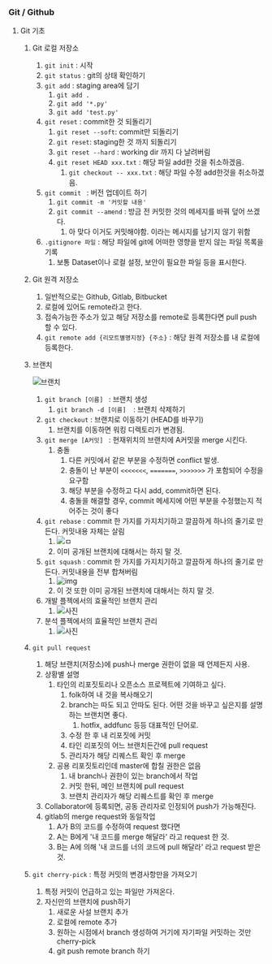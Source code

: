 ### Git / Github

1. Git 기초

   1. Git 로컬 저장소

      1. `git init` : 시작
      2. `git status` : git의 상태 확인하기
      3. `git add` : staging area에 담기
         1. `git add .`
         2. `git add '*.py'`
         3. `git add 'test.py'`
      4. `git reset` : commit한 것 되돌리기
         1. `git reset --soft`: commit만 되돌리기
         2. `git reset`: staging한 것 까지 되돌리기
         3. `git reset --hard` : working dir 까지 다 날려버림
         4. `git reset HEAD xxx.txt` : 해당 파일 add한 것을 취소하겠음.
            1. `git checkout -- xxx.txt` : 해당 파일 수정 add한것을 취소하겠음.
      5. `git commit ` : 버전 업데이트 하기
         1. `git commit -m '커밋할 내용'`
         2. `git commit --amend` : 방금 전 커밋한 것의 메세지를 바꿔 덮어 쓰겠다.
            1. 아 맞다 이거도 커밋해야함. 이라는 메시지를 남기지 않기 위함
      6. `.gitignore 파일` : 해당 파일에 git에 어떠한 영향을 받지 않는 파일 목록을 기록
         1. 보통 Dataset이나 로컬 설정, 보안이 필요한 파일 등을 표시한다.

   2. Git 원격 저장소

      1. 일반적으로는 Github, Gitlab, Bitbucket
      2. 로컬에 있어도 remote라고 한다.
      3. 접속가능한 주소가 있고 해당 저장소를 remote로 등록한다면 pull push 할 수 있다.
      4. `git remote add {리모트별명지정} {주소}` : 해당 원격 저장소를 내 로컬에 등록한다.

   3. 브랜치

      ![브랜치](https://git-scm.com/book/en/v2/images/advance-testing.png)

      1. `git branch [이름] ` : 브랜치 생성
         1. `git branch -d [이름]  `: 브랜치 삭제하기
      2. `git checkout` : 브랜치로 이동하기 (HEAD를 바꾸기)
         1. 브랜치를 이동하면 워킹 디렉토리가 변경됨.
      3. `git merge [A커밋] ` : 현재위치의 브랜치에 A커밋을 merge 시킨다. 
         1. 충돌
            1. 다른 커밋에서 같은 부분을 수정하면 conflict 발생.
            2. 충돌이 난 부분이 `<<<<<<<`, `=======`, `>>>>>>>` 가 포함되어 수정을 요구함
            3. 해당 부분을 수정하고 다시 add, commit하면 된다.
            4. 충돌을 해결할 경우, commit 메세지에 어떤 부분을 수정했는지 적어주는 것이 좋다
      4. `git rebase` : commit 한 가지를 가지치기하고 깔끔하게 하나의 줄기로 만든다. 커밋내용 자체는 살림
         1. ![ㅁ](https://img1.daumcdn.net/thumb/R1280x0/?scode=mtistory2&fname=https%3A%2F%2Fblog.kakaocdn.net%2Fdn%2FmU5MO%2FbtqBjUYGtyc%2FfgYXMAb0Xwl2g3IvqA5c30%2Fimg.jpg)
         2. 이미 공개된 브랜치에 대해서는 하지 말 것.
      5. `git squash` : commit 한 가지를 가지치기하고 깔끔하게 하나의 줄기로 만든다. 커밋내용을 전부 합쳐버림
         1. ![img](https://blog.kakaocdn.net/dn/bmjZJm/btqBlhZGBsX/PwIk1jRflsybvvDQQImqyk/img.jpg)
         2. 이 것 또한 이미 공개된 브랜치에 대해서는 하지 말 것.
      6. 개발 플젝에서의 효율적인 브랜치 관리
         1. ![사진](https://git-scm.com/book/en/v2/images/lr-branches-2.png)
      7. 분석 플젝에서의 효율적인 브랜치 관리
         1. ![사진](https://git-scm.com/book/en/v2/images/topic-branches-1.png)

   4. `git pull request`

      1. 해당 브랜치(저장소)에 push나 merge 권한이 없을 때 언제든지 사용.
      2. 상황별 설명
         1. 타인의 리포짓토리나 오픈소스 프로젝트에 기여하고 싶다.
            1. folk하여 내 것을 복사해오기
            2. branch는 따도 되고 안따도 된다. 어떤 것을 바꾸고 싶은지를 설명하는 브랜치면 좋다.
               1. hotfix, addfunc 등등 대표적인 단어로.
            3. 수정 한 후 내 리포짓에 커밋
            4. 타인 리포짓의 어느 브랜치든간에 pull request
            5. 관리자가 해당 리퀘스트 확인 후 merge
         2. 공용 리포짓토리인데 master에 합칠 권한은 없음
            1. 내 branch나 권한이 있는 branch에서 작업
            2. 커밋 한뒤, 메인 브랜치에 pull request
            3. 브랜치 관리자가 해당 리퀘스트를 확인 후 merge
      3. Collaborator에 등록되면, 공동 관리자로 인정되어 push가 가능해진다.
      4. gitlab의 merge request와 동일작업
         1. A가 B의 코드를 수정하여 request 했다면
         2. A는 B에게 '내 코드를 merge 해달라' 라고 request 한 것.
         3. B는 A에 의해 '내 코드를 너의 코드에 pull 해달라' 라고 request 받은 것.

   5. `git cherry-pick` : 특정 커밋의 변경사항만을 가져오기

      1. 특정 커밋이 언급하고 있는 파일만 가져온다.
      2. 자신만의 브랜치에 push하기
         1. 새로운 사설 브랜치 추가
         2. 로컬에 remote 추가
         3. 원하는 시점에서 branch 생성하여 거기에 자기파일 커밋하는 것만 cherry-pick
         4. git push remote branch 하기